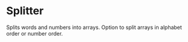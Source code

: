 # Splitter
Splits words and numbers into arrays.
Option to split arrays in alphabet order or number order.




